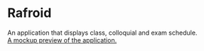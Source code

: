 # Rafroid
An application that displays class, colloquial and exam schedule. <br>
[A mockup preview of the application.](rafroid_mockup.pdf)
